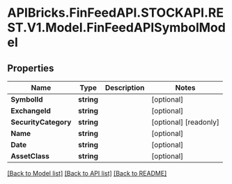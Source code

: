 # APIBricks.FinFeedAPI.STOCKAPI.REST.V1.Model.FinFeedAPISymbolModel

## Properties

Name | Type | Description | Notes
------------ | ------------- | ------------- | -------------
**SymbolId** | **string** |  | [optional] 
**ExchangeId** | **string** |  | [optional] 
**SecurityCategory** | **string** |  | [optional] [readonly] 
**Name** | **string** |  | [optional] 
**Date** | **string** |  | [optional] 
**AssetClass** | **string** |  | [optional] 

[[Back to Model list]](../../README.md#documentation-for-models) [[Back to API list]](../../README.md#documentation-for-api-endpoints) [[Back to README]](../../README.md)

